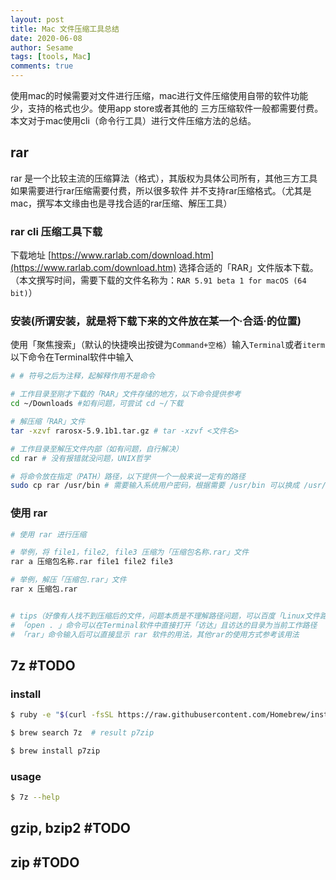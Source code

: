 ```yaml
---
layout: post 
title: Mac 文件压缩工具总结
date: 2020-06-08
author: Sesame
tags: [tools, Mac]
comments: true 
---
```


使用mac的时候需要对文件进行压缩，mac进行文件压缩使用自带的软件功能少，支持的格式也少。使用app store或者其他的
三方压缩软件一般都需要付费。本文对于mac使用cli（命令行工具）进行文件压缩方法的总结。
<!-- more -->

## rar
rar 是一个比较主流的压缩算法（格式），其版权为具体公司所有，其他三方工具如果需要进行rar压缩需要付费，所以很多软件
并不支持rar压缩格式。（尤其是mac，撰写本文缘由也是寻找合适的rar压缩、解压工具）

### rar cli 压缩工具下载
下载地址 [https://www.rarlab.com/download.htm](https://www.rarlab.com/download.htm)
选择合适的「RAR」文件版本下载。（本文撰写时间，需要下载的文件名称为：`RAR 5.91 beta 1 for macOS (64 bit)`）

### 安装(所谓安装，就是将下载下来的文件放在某一个·合适·的位置)
使用「聚焦搜索」（默认的快捷唤出按键为`Command+空格`）输入`Terminal`或者`iterm`
以下命令在Terminal软件中输入
```sh
# # 符号之后为注释，起解释作用不是命令

# 工作目录至刚才下载的「RAR」文件存储的地方，以下命令提供参考
cd ~/Downloads #如有问题，可尝试 cd ~/下载

# 解压缩「RAR」文件
tar -xzvf rarosx-5.9.1b1.tar.gz # tar -xzvf <文件名>

# 工作目录至解压文件内部（如有问题，自行解决）
cd rar # 没有报错就没问题，UNIX哲学

# 将命令放在指定（PATH）路径，以下提供一个一般来说一定有的路径
sudo cp rar /usr/bin # 需要输入系统用户密码，根据需要 /usr/bin 可以换成 /usr/loacl/bin
```

### 使用 rar
```sh
# 使用 rar 进行压缩

# 举例，将 file1，file2, file3 压缩为「压缩包名称.rar」文件
rar a 压缩包名称.rar file1 file2 file3

# 举例，解压「压缩包.rar」文件
rar x 压缩包.rar


# tips（好像有人找不到压缩后的文件，问题本质是不理解路径问题，可以百度「Linux文件路径」进行理解
# 「open . 」命令可以在Terminal软件中直接打开「访达」且访达的目录为当前工作路径
# 「rar」命令输入后可以直接显示 rar 软件的用法，其他rar的使用方式参考该用法
```

## 7z #TODO

### install 
```sh
$ ruby -e "$(curl -fsSL https://raw.githubusercontent.com/Homebrew/install/master/install)"

$ brew search 7z  # result p7zip

$ brew install p7zip
```

### usage
```sh
$ 7z --help
```

## gzip, bzip2 #TODO

## zip #TODO
